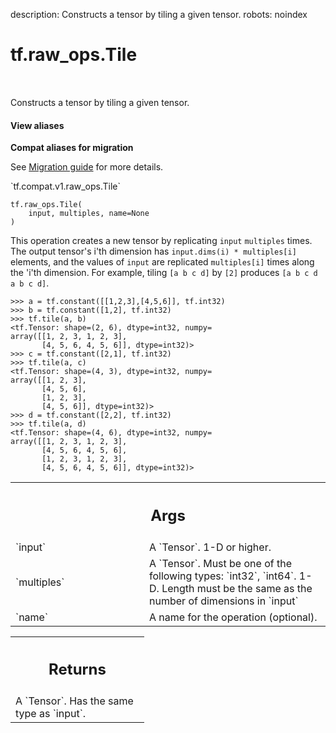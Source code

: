description: Constructs a tensor by tiling a given tensor.
robots: noindex

# tf.raw_ops.Tile

<!-- Insert buttons and diff -->

<table class="tfo-notebook-buttons tfo-api nocontent" align="left">

</table>



Constructs a tensor by tiling a given tensor.


<section class="expandable">
  <h4 class="showalways">View aliases</h4>
  <p>
<b>Compat aliases for migration</b>
<p>See
<a href="https://www.tensorflow.org/guide/migrate">Migration guide</a> for
more details.</p>
<p>`tf.compat.v1.raw_ops.Tile`</p>
</p>
</section>

<pre class="devsite-click-to-copy prettyprint lang-py tfo-signature-link">
<code>tf.raw_ops.Tile(
    input, multiples, name=None
)
</code></pre>



<!-- Placeholder for "Used in" -->

This operation creates a new tensor by replicating `input` `multiples` times.
The output tensor's i'th dimension has `input.dims(i) * multiples[i]` elements,
and the values of `input` are replicated `multiples[i]` times along the 'i'th
dimension. For example, tiling `[a b c d]` by `[2]` produces
`[a b c d a b c d]`.

```
>>> a = tf.constant([[1,2,3],[4,5,6]], tf.int32)
>>> b = tf.constant([1,2], tf.int32)
>>> tf.tile(a, b)
<tf.Tensor: shape=(2, 6), dtype=int32, numpy=
array([[1, 2, 3, 1, 2, 3],
       [4, 5, 6, 4, 5, 6]], dtype=int32)>
>>> c = tf.constant([2,1], tf.int32)
>>> tf.tile(a, c)
<tf.Tensor: shape=(4, 3), dtype=int32, numpy=
array([[1, 2, 3],
       [4, 5, 6],
       [1, 2, 3],
       [4, 5, 6]], dtype=int32)>
>>> d = tf.constant([2,2], tf.int32)
>>> tf.tile(a, d)
<tf.Tensor: shape=(4, 6), dtype=int32, numpy=
array([[1, 2, 3, 1, 2, 3],
       [4, 5, 6, 4, 5, 6],
       [1, 2, 3, 1, 2, 3],
       [4, 5, 6, 4, 5, 6]], dtype=int32)>
```

<!-- Tabular view -->
 <table class="responsive fixed orange">
<colgroup><col width="214px"><col></colgroup>
<tr><th colspan="2"><h2 class="add-link">Args</h2></th></tr>

<tr>
<td>
`input`<a id="input"></a>
</td>
<td>
A `Tensor`. 1-D or higher.
</td>
</tr><tr>
<td>
`multiples`<a id="multiples"></a>
</td>
<td>
A `Tensor`. Must be one of the following types: `int32`, `int64`.
1-D. Length must be the same as the number of dimensions in `input`
</td>
</tr><tr>
<td>
`name`<a id="name"></a>
</td>
<td>
A name for the operation (optional).
</td>
</tr>
</table>



<!-- Tabular view -->
 <table class="responsive fixed orange">
<colgroup><col width="214px"><col></colgroup>
<tr><th colspan="2"><h2 class="add-link">Returns</h2></th></tr>
<tr class="alt">
<td colspan="2">
A `Tensor`. Has the same type as `input`.
</td>
</tr>

</table>

